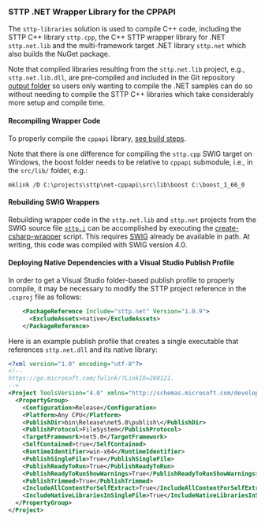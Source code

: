 ### STTP .NET Wrapper Library for the CPPAPI

The `sttp-libraries` solution is used to compile C++ code, including the STTP C++ library `sttp.cpp`, the C++ STTP wrapper library for .NET `sttp.net.lib` and the multi-framework target .NET library `sttp.net` which also builds the NuGet package.

Note that compiled libraries resulting from the `sttp.net.lib` project, e.g., `sttp.net.lib.dll`, are pre-compiled and included in the Git repository [output folder](../../build/output/x64/Release/lib) so users only wanting to compile the .NET samples can do so without needing to compile the STTP C++ libraries which take considerably more setup and compile time.

#### Recompiling Wrapper Code

To properly compile the `cppapi` library, [see build steps](https://github.com/sttp/cppapi/blob/master/src).

Note that there is one difference for compiling the `sttp.cpp` SWIG target on Windows, the boost folder needs to be relative to `cppapi` submodule, i.e., in the `src/lib/` folder, e.g.:

`mklink /D C:\projects\sttp\net-cppapi\src\lib\boost C:\boost_1_66_0`


#### Rebuilding SWIG Wrappers

Rebuilding wrapper code in the `sttp.net.lib` and `sttp.net` projects from the SWIG source file [`sttp.i`](sttp.i) can be accomplished by executing the [create-csharp-wrapper](create-csharp-wrapper.bat) script. This requires [SWIG](http://www.swig.org/) already be available in path. At writing, this code was compiled with SWIG version 4.0.

#### Deploying Native Dependencies with a Visual Studio Publish Profile

In order to get a Visual Studio folder-based publish profile to properly compile, it may be necessary to modify the STTP project reference in the `.csproj` file as follows:
```xml
	<PackageReference Include="sttp.net" Version="1.0.9">
	  <ExcludeAssets>native</ExcludeAssets>
	</PackageReference>
```

Here is an example publish profile that creates a single executable that references `sttp.net.dll` and its native library:
```xml
<?xml version="1.0" encoding="utf-8"?>
<!--
https://go.microsoft.com/fwlink/?LinkID=208121. 
-->
<Project ToolsVersion="4.0" xmlns="http://schemas.microsoft.com/developer/msbuild/2003">
  <PropertyGroup>
    <Configuration>Release</Configuration>
    <Platform>Any CPU</Platform>
    <PublishDir>bin\Release\net5.0\publish\</PublishDir>
    <PublishProtocol>FileSystem</PublishProtocol>
    <TargetFramework>net5.0</TargetFramework>
    <SelfContained>true</SelfContained>
    <RuntimeIdentifier>win-x64</RuntimeIdentifier>
    <PublishSingleFile>True</PublishSingleFile>
    <PublishReadyToRun>True</PublishReadyToRun>
    <PublishReadyToRunShowWarnings>True</PublishReadyToRunShowWarnings>
    <PublishTrimmed>True</PublishTrimmed>
	<IncludeAllContentForSelfExtract>True</IncludeAllContentForSelfExtract>
	<IncludeNativeLibrariesInSingleFile>True</IncludeNativeLibrariesInSingleFile>
  </PropertyGroup>
</Project>
```
